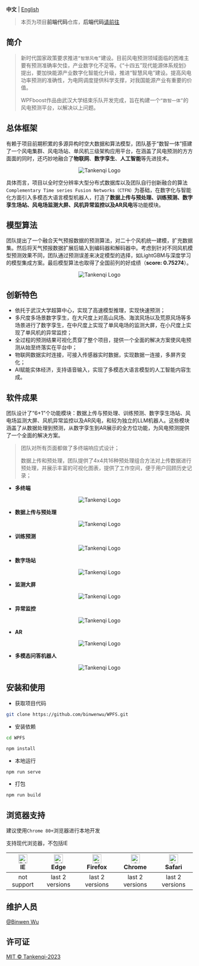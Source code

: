 **中文** | [English](./README.md)

> 本页为项目**前端代码**仓库，**后端代码**[请前往](https://github.com/binwenwu/WPFS-BOOT)

## 简介

>新时代国家政策要求推进`“智慧风电”`建设。目前风电预测领域面临的困难主要有预测准确率欠佳，产业数字化不足等。《“十四五”现代能源体系规划》提出，要加快能源产业数字化智能化升级，推进“智慧风电”建设。提高风电功率预测的准确性，为电网调度提供科学支撑，对我国能源产业有重要的价值。
>
>WPFboost作品由武汉大学结束乐队开发完成，旨在构建一个`“数智一体”`的风电预测平台，以解决以上问题。

## 总体框架

有赖于项目前期积累的多源异构时空大数据和算法模型，团队基于“数智一体”搭建了一个风电集群、风电场站、单风机三级架构应用平台，在涵盖了风电预测的方方面面的同时，还巧妙地融合了**物联网**、**数字孪生**、**人工智能**等先进技术。

<div align="center"><img alt="Tankenqi Logo"  src="https://cdn.jsdelivr.net/gh/binwenwu/picgo_demo/img/image-20240331172536574.png"></div>

具体而言，项目以全时空分辨率大型分布式数据库以及团队自行创新融合的算法`Complementary Time series Fusion Networks（CTFN）`为基础，在数字化与智能化方面引入多模态大语言模型机器人，打造了**数据上传与预处理、训练预测、数字孪生场站、风电场监测大屏、风机异常监控以及AR风电**等功能模块。

## 模型算法

团队提出了一个融合天气预报数据的预测算法，对二十个风机统一建模，扩充数据集。然后将天气预报数据扩展后输入到编码器和解码器中。考虑到针对不同风机模型预测效果不同，团队通过预测误差来决定模型的选择，如LightGBM与深度学习的模型集成方案。最后模型算法也取得了全国前列的好成绩（**score: 0.75274**）。

<div align="center"><img alt="Tankenqi Logo"  src="https://cdn.jsdelivr.net/gh/binwenwu/picgo_demo/img/image-20240331172804499.png"></div>

## 创新特色

- 依托于武汉大学超算中心，实现了高速模型推理，实现快速预测；
- 多尺度多场景数字孪生，在大尺度上对高山风场、海滨风场以及荒原风场等多场景进行了数字孪生，在中尺度上实现了单风电场的监测大屏，在小尺度上实现了单风机的异常监控；
- 全过程的预测结果可视化贯穿了整个项目，提供一个全面的解决方案使风电预测从始至终落实在平台中；
- 物联网数据实时连接，可接入传感器实时数据，实现数据一连接，多屏齐变化；
- AI赋能实体经济，支持语音输入，实现了多模态大语言模型的人工智能内容生成。

## 软件成果

​	团队设计了“6+1”个功能模块：数据上传与预处理、训练预测、数字孪生场站、风电场监测大屏、风机异常监控以及AR风电，和较为独立的LLM机器人。这些模块涵盖了从数据处理到预测，从数字孪生到AR展示的全方位功能，为风电预测提供了一个全面的解决方案。

> 团队对所有页面都做了多终端响应式设计；
>
> 数据上传和预处理，团队提供了4x4共16种预处理组合方法对上传数据进行预处理，并展示丰富的可视化图表，提供了工作空间，便于用户回顾历史记录；

- **多终端**

<div align="center"><img alt="Tankenqi Logo"  src="https://cdn.jsdelivr.net/gh/binwenwu/picgo_demo/img/image-20240331173142289.png"></div>

- **数据上传与预处理**

<div align="center"><img alt="Tankenqi Logo"  src="https://cdn.jsdelivr.net/gh/binwenwu/picgo_demo/img/image-20240331173205307.png"></div>

- **训练预测**

<div align="center"><img alt="Tankenqi Logo"  src="https://cdn.jsdelivr.net/gh/binwenwu/picgo_demo/img/image-20240331173252686.png"></div>

- **数字场站**

<div align="center"><img alt="Tankenqi Logo"  src="https://cdn.jsdelivr.net/gh/binwenwu/picgo_demo/img/image-20240331173304257.png"></div>

- **监测大屏**

<div align="center"><img alt="Tankenqi Logo"  src="https://cdn.jsdelivr.net/gh/binwenwu/picgo_demo/img/image-20240331173318637.png"></div>

- **异常监控**

<div align="center"><img alt="Tankenqi Logo"  src="https://cdn.jsdelivr.net/gh/binwenwu/picgo_demo/img/image-20240331173328034.png"></div>

- **AR**

<div align="center"><img alt="Tankenqi Logo"  src="https://cdn.jsdelivr.net/gh/binwenwu/picgo_demo/img/image-20240331173358016.png"></div>

- **多模态问答机器人**

<div align="center"><img alt="Tankenqi Logo"  src="https://cdn.jsdelivr.net/gh/binwenwu/picgo_demo/img/image-20240331173416524.png"></div>

## 安装和使用

- 获取项目代码

```BASH
git clone https://github.com/binwenwu/WPFS.git
```

- 安装依赖

```BASH
cd WPFS

npm install
```

- 本地运行

```BASH
npm run serve
```

- 打包

```bash
npm run build
```

## 浏览器支持

建议使用`Chrome 80+`浏览器进行本地开发

支持现代浏览器，不包括IE

| [<img src="https://raw.githubusercontent.com/alrra/browser-logos/master/src/edge/edge_48x48.png" alt=" Edge" width="24px" height="24px" />](http://godban.github.io/browsers-support-badges/)</br>IE | [<img src="https://raw.githubusercontent.com/alrra/browser-logos/master/src/edge/edge_48x48.png" alt=" Edge" width="24px" height="24px" />](http://godban.github.io/browsers-support-badges/)</br>Edge | [<img src="https://raw.githubusercontent.com/alrra/browser-logos/master/src/firefox/firefox_48x48.png" alt="Firefox" width="24px" height="24px" />](http://godban.github.io/browsers-support-badges/)</br>Firefox | [<img src="https://raw.githubusercontent.com/alrra/browser-logos/master/src/chrome/chrome_48x48.png" alt="Chrome" width="24px" height="24px" />](http://godban.github.io/browsers-support-badges/)</br>Chrome | [<img src="https://raw.githubusercontent.com/alrra/browser-logos/master/src/safari/safari_48x48.png" alt="Safari" width="24px" height="24px" />](http://godban.github.io/browsers-support-badges/)</br>Safari |
| :----------------------------------------------------------: | :----------------------------------------------------------: | :----------------------------------------------------------: | :----------------------------------------------------------: | :----------------------------------------------------------: |
|                         not support                          |                       last 2 versions                        |                       last 2 versions                        |                       last 2 versions                        |                       last 2 versions                        |

## 维护人员

[@Binwen Wu](https://github.com/binwenwu)

## 许可证

[MIT © Tankenqi-2023](./LICENSE)
